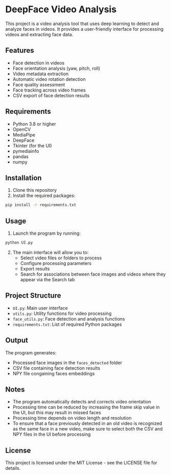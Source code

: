 # DeepFace Video Analysis

This project is a video analysis tool that uses deep learning to detect and analyze faces in videos. It provides a user-friendly interface for processing videos and extracting face data.

## Features

- Face detection in videos
- Face orientation analysis (yaw, pitch, roll)
- Video metadata extraction
- Automatic video rotation detection
- Face quality assessment
- Face tracking across video frames
- CSV export of face detection results

## Requirements

- Python 3.8 or higher
- OpenCV
- MediaPipe
- DeepFace
- Tkinter (for the UI)
- pymediainfo
- pandas
- numpy

## Installation

1. Clone this repository
2. Install the required packages:
```bash
pip install -r requirements.txt
```

## Usage

1. Launch the program by running:
```bash
python UI.py
```

2. The main interface will allow you to:
   - Select video files or folders to process
   - Configure processing parameters
   - Export results
   - Search for associations between face images and videos where they appear via the Search tab

## Project Structure

- `UI.py`: Main user interface
- `utils.py`: Utility functions for video processing
- `face_utils.py`: Face detection and analysis functions
- `requirements.txt`: List of required Python packages

## Output

The program generates:
- Processed face images in the `faces_detected` folder
- CSV file containing face detection results
- NPY file congaining faces embeddings

## Notes

- The program automatically detects and corrects video orientation
- Processing time can be reduced by increasing the frame skip value in the UI, but this may result in missed faces
- Processing time depends on video length and resolution
- To ensure that a face previously detected in an old video is recognized as the same face in a new video, make sure to select both the CSV and NPY files in the UI before processing

## License

This project is licensed under the MIT License - see the LICENSE file for details.
